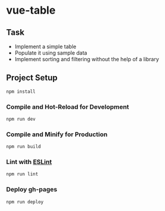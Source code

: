# vue-table

## Task
* Implement a simple table
* Populate it using sample data
* Implement sorting and filtering without the help of a library

## Project Setup

```sh
npm install
```

### Compile and Hot-Reload for Development

```sh
npm run dev
```

### Compile and Minify for Production

```sh
npm run build
```

### Lint with [ESLint](https://eslint.org/)

```sh
npm run lint
```

### Deploy gh-pages

```sh
npm run deploy
```
